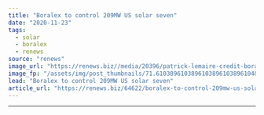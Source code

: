 ```yaml
---
title: "Boralex to control 209MW US solar seven"
date: "2020-11-23"
tags: 
  - solar
  - boralex
  - renews
source: "renews"
image_url: "https://renews.biz//media/20396/patrick-lemaire-credit-boralex.jpg?mode=crop&width=770&heightratio=0.6103896103896103896103896104&slimmage=true"
image_fp: "/assets/img/post_thumbnails/71.6103896103896103896103896104&slimmage=true"
lead: "Boralex to control 209MW US solar seven"
article_url: "https://renews.biz/64622/boralex-to-control-209mw-us-solar-seven/"
---
```


---
